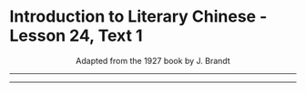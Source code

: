 # Introduction to Literary Chinese - Lesson 24, Text 1

<center>Adapted from the 1927 book by J. Brandt</center>

---

---
